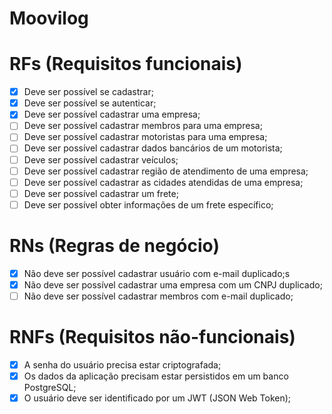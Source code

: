 # Moovilog

# RFs (Requisitos funcionais)

- [x] Deve ser possível se cadastrar;
- [x] Deve ser possível se autenticar;
- [x] Deve ser possível cadastrar uma empresa;
- [ ] Deve ser possível cadastrar membros para uma empresa;
- [ ] Deve ser possível cadastrar motoristas para uma empresa;
- [ ] Deve ser possível cadastrar dados bancários de um motorista;
- [ ] Deve ser possível cadastrar veículos;
- [ ] Deve ser possível cadastrar região de atendimento de uma empresa;
- [ ] Deve ser possível cadastrar as cidades atendidas de uma empresa;
- [ ] Deve ser possível cadastrar um frete;
- [ ] Deve ser possível obter informações de um frete específico;

# RNs (Regras de negócio)

- [x] Não deve ser possível cadastrar usuário com e-mail duplicado;s
- [x] Não deve ser possível cadastrar uma empresa com um CNPJ duplicado;
- [ ] Não deve ser possível cadastrar membros com e-mail duplicado;

# RNFs (Requisitos não-funcionais)

- [x] A senha do usuário precisa estar criptografada;
- [x] Os dados da aplicação precisam estar persistidos em um banco PostgreSQL;
- [x] O usuário deve ser identificado por um JWT (JSON Web Token);
